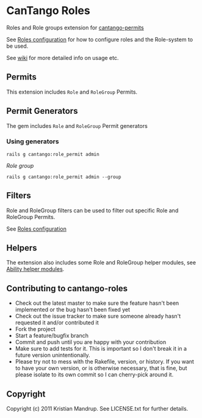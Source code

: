 # CanTango Roles

Roles and Role groups extension for [cantango-permits](https://github.com/kristianmandrup/cantango-permits)

See [Roles configuration](https://github.com/kristianmandrup/cantango-roles/wiki/Roles-Configuration) for how to configure roles and the Role-system to be used.

See [wiki](https://github.com/kristianmandrup/cantango-roles/wiki) for more detailed info on usage etc.

## Permits

This extension includes `Role` and `RoleGroup` Permits.

## Permit Generators

The gem includes `Role` and `RoleGroup` Permit generators

### Using generators

`rails g cantango:role_permit admin`

*Role group*

`rails g cantango:role_permit admin --group`

## Filters

Role and RoleGroup filters can be used to filter out specific Role and RoleGroup Permits.

See [Roles configuration](https://github.com/kristianmandrup/cantango-roles/wiki/Roles-Configuration)

## Helpers

The extension also includes some Role and RoleGroup helper modules, see [Ability helper modules](https://github.com/kristianmandrup/cantango-roles/wiki/Ability-Helper-modules).

## Contributing to cantango-roles
 
* Check out the latest master to make sure the feature hasn't been implemented or the bug hasn't been fixed yet
* Check out the issue tracker to make sure someone already hasn't requested it and/or contributed it
* Fork the project
* Start a feature/bugfix branch
* Commit and push until you are happy with your contribution
* Make sure to add tests for it. This is important so I don't break it in a future version unintentionally.
* Please try not to mess with the Rakefile, version, or history. If you want to have your own version, or is otherwise necessary, that is fine, but please isolate to its own commit so I can cherry-pick around it.

## Copyright

Copyright (c) 2011 Kristian Mandrup. See LICENSE.txt for
further details.

